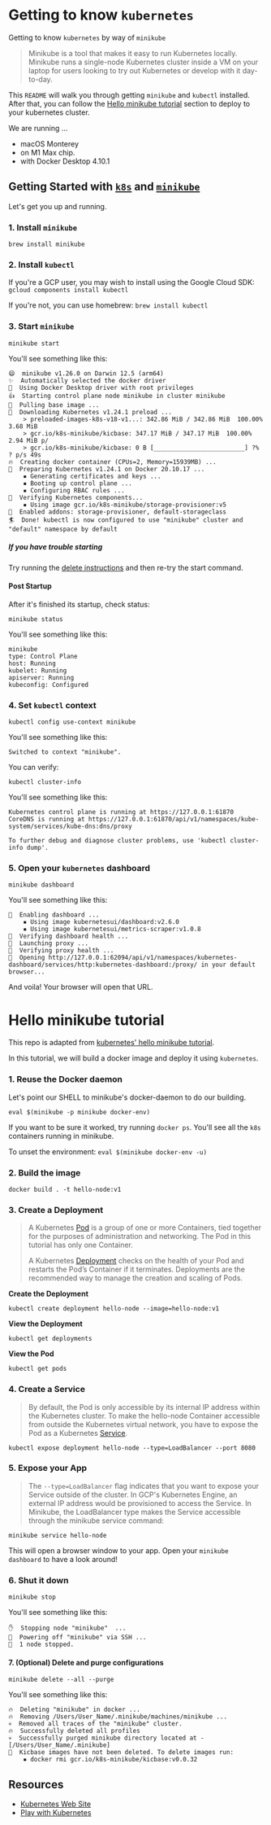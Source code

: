 # Getting to know `kubernetes`
Getting to know `kubernetes` by way of `minikube`
> Minikube is a tool that makes it easy to run
> Kubernetes locally. Minikube runs a single-node
> Kubernetes cluster inside a VM on your laptop for users looking
> to try out Kubernetes or develop with it day-to-day.

This `README` will walk you through getting `minikube` and `kubectl` installed. After
that, you can follow the [Hello minikube tutorial](#hello-minikube-tutorial) section to deploy to your
kubernetes cluster.

We are running ...
* macOS Monterey
* on M1 Max chip.
* with Docker Desktop 4.10.1

## Getting Started with [`k8s`](https://kubernetes.io/) and [`minikube`](https://github.com/kubernetes/minikube#minikube)

Let's get you up and running.

### 1. Install `minikube`

`brew install minikube`

### 2. Install `kubectl`

If you're a GCP user, you may wish to install using the Google Cloud SDK: `gcloud components install kubectl`

If you're not, you can use homebrew: `brew install kubectl`

### 3. Start `minikube`

`minikube start`

You'll see something like this:
```
😄  minikube v1.26.0 on Darwin 12.5 (arm64)
✨  Automatically selected the docker driver
📌  Using Docker Desktop driver with root privileges
👍  Starting control plane node minikube in cluster minikube
🚜  Pulling base image ...
💾  Downloading Kubernetes v1.24.1 preload ...
    > preloaded-images-k8s-v18-v1...: 342.86 MiB / 342.86 MiB  100.00% 3.68 MiB
    > gcr.io/k8s-minikube/kicbase: 347.17 MiB / 347.17 MiB  100.00% 2.94 MiB p/
    > gcr.io/k8s-minikube/kicbase: 0 B [_________________________] ?% ? p/s 49s
🔥  Creating docker container (CPUs=2, Memory=15939MB) ...
🐳  Preparing Kubernetes v1.24.1 on Docker 20.10.17 ...
    ▪ Generating certificates and keys ...
    ▪ Booting up control plane ...
    ▪ Configuring RBAC rules ...
🔎  Verifying Kubernetes components...
    ▪ Using image gcr.io/k8s-minikube/storage-provisioner:v5
🌟  Enabled addons: storage-provisioner, default-storageclass
🏄  Done! kubectl is now configured to use "minikube" cluster and "default" namespace by default
```

##### If you have trouble starting

Try running the [delete instructions](#7-optional-delete-and-purge-configurations) and then
re-try the start command.

#### Post Startup
After it's finished its startup, check status:

`minikube status`


You'll see something like this:
```
minikube
type: Control Plane
host: Running
kubelet: Running
apiserver: Running
kubeconfig: Configured
```

### 4. Set `kubectl` context

`kubectl config use-context minikube`

You'll see something like this:

`Switched to context "minikube".`

You can verify:

`kubectl cluster-info`

You'll see something like this:

```
Kubernetes control plane is running at https://127.0.0.1:61870
CoreDNS is running at https://127.0.0.1:61870/api/v1/namespaces/kube-system/services/kube-dns:dns/proxy

To further debug and diagnose cluster problems, use 'kubectl cluster-info dump'.
```

### 5. Open your `kubernetes` dashboard

`minikube dashboard`

You'll see something like this:

```
🔌  Enabling dashboard ...
    ▪ Using image kubernetesui/dashboard:v2.6.0
    ▪ Using image kubernetesui/metrics-scraper:v1.0.8
🤔  Verifying dashboard health ...
🚀  Launching proxy ...
🤔  Verifying proxy health ...
🎉  Opening http://127.0.0.1:62094/api/v1/namespaces/kubernetes-dashboard/services/http:kubernetes-dashboard:/proxy/ in your default browser...
```

And voila! Your browser will open that URL.


# Hello minikube tutorial
This repo is adapted from [kubernetes' hello minikube tutorial](https://kubernetes.io/docs/tutorials/hello-minikube/).

In this tutorial, we will build a docker image and deploy it using `kubernetes`.


### 1. Reuse the Docker daemon
Let's point our SHELL to minikube's docker-daemon to do our building.

`eval $(minikube -p minikube docker-env)`

If you want to be sure it worked, try running `docker ps`. You'll see all the `k8s` containers running in minikube.

To unset the environment: `eval $(minikube docker-env -u)`

### 2. Build the image

`docker build . -t hello-node:v1`


### 3. Create a Deployment
> A Kubernetes [Pod](https://kubernetes.io/docs/concepts/workloads/pods/pod/) is a group of one or more Containers, tied together for the purposes of
> administration and networking. The Pod in this tutorial has only one Container.
>
> A Kubernetes [Deployment](https://kubernetes.io/docs/concepts/workloads/controllers/deployment/) checks on the health of your Pod and restarts the Pod’s Container
> if it terminates. Deployments are the recommended way to manage the creation and scaling
> of Pods.

**Create the Deployment**

`kubectl create deployment hello-node --image=hello-node:v1`

**View the Deployment**

`kubectl get deployments`

**View the Pod**

`kubectl get pods`

### 4. Create a Service
> By default, the Pod is only accessible by its internal IP address
> within the Kubernetes cluster. To make the hello-node Container accessible
> from outside the Kubernetes virtual network, you have to expose the
> Pod as a Kubernetes [Service](https://kubernetes.io/docs/concepts/services-networking/service/).

`kubectl expose deployment hello-node --type=LoadBalancer --port 8080`

### 5. Expose your App
> The `--type=LoadBalancer` flag indicates that you want to expose your
> Service outside of the cluster. In GCP's Kubernetes Engine, an external
> IP address would be provisioned to access the Service.
> In Minikube, the LoadBalancer type makes the Service accessible
> through the minikube service command:

`minikube service hello-node`

This will open a browser window to your app. Open your `minikube dashboard` to
have a look around!

### 6. Shut it down

`minikube stop`

You'll see something like this:

```
✋  Stopping node "minikube"  ...
🛑  Powering off "minikube" via SSH ...
🛑  1 node stopped.
```

#### 7. (Optional) Delete and purge configurations

`minikube delete --all --purge`

You'll see something like this:

```
🔥  Deleting "minikube" in docker ...
🔥  Removing /Users/User_Name/.minikube/machines/minikube ...
💀  Removed all traces of the "minikube" cluster.
🔥  Successfully deleted all profiles
💀  Successfully purged minikube directory located at - [/Users/User_Name/.minikube]
📌  Kicbase images have not been deleted. To delete images run:
    ▪ docker rmi gcr.io/k8s-minikube/kicbase:v0.0.32
```

## Resources
* [Kubernetes Web Site](https://kubernetes.io/)
* [Play with Kubernetes](https://labs.play-with-k8s.com/)
